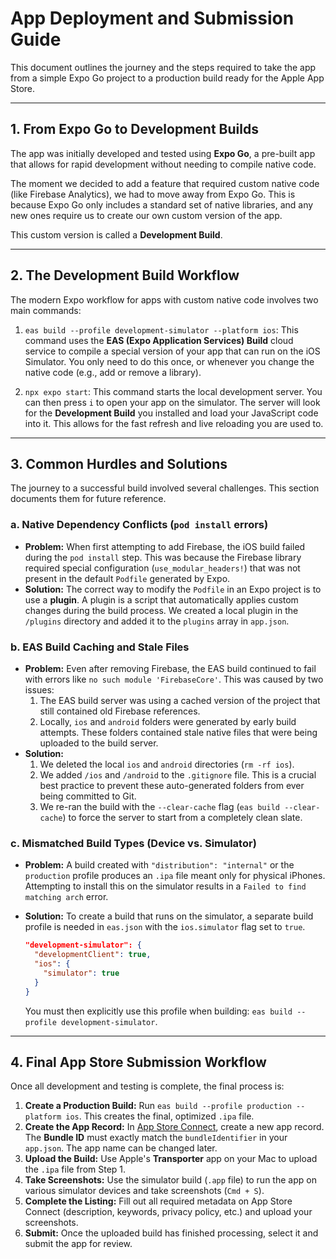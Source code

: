 # App Deployment and Submission Guide

This document outlines the journey and the steps required to take the app from a simple Expo Go project to a production build ready for the Apple App Store.

---

## 1. From Expo Go to Development Builds

The app was initially developed and tested using **Expo Go**, a pre-built app that allows for rapid development without needing to compile native code.

The moment we decided to add a feature that required custom native code (like Firebase Analytics), we had to move away from Expo Go. This is because Expo Go only includes a standard set of native libraries, and any new ones require us to create our own custom version of the app.

This custom version is called a **Development Build**.

---

## 2. The Development Build Workflow

The modern Expo workflow for apps with custom native code involves two main commands:

1.  `eas build --profile development-simulator --platform ios`: This command uses the **EAS (Expo Application Services) Build** cloud service to compile a special version of your app that can run on the iOS Simulator. You only need to do this once, or whenever you change the native code (e.g., add or remove a library).

2.  `npx expo start`: This command starts the local development server. You can then press `i` to open your app on the simulator. The server will look for the **Development Build** you installed and load your JavaScript code into it. This allows for the fast refresh and live reloading you are used to.

---

## 3. Common Hurdles and Solutions

The journey to a successful build involved several challenges. This section documents them for future reference.

### a. Native Dependency Conflicts (`pod install` errors)

*   **Problem:** When first attempting to add Firebase, the iOS build failed during the `pod install` step. This was because the Firebase library required special configuration (`use_modular_headers!`) that was not present in the default `Podfile` generated by Expo.
*   **Solution:** The correct way to modify the `Podfile` in an Expo project is to use a **plugin**. A plugin is a script that automatically applies custom changes during the build process. We created a local plugin in the `/plugins` directory and added it to the `plugins` array in `app.json`.

### b. EAS Build Caching and Stale Files

*   **Problem:** Even after removing Firebase, the EAS build continued to fail with errors like `no such module 'FirebaseCore'`. This was caused by two issues:
    1.  The EAS build server was using a cached version of the project that still contained old Firebase references.
    2.  Locally, `ios` and `android` folders were generated by early build attempts. These folders contained stale native files that were being uploaded to the build server.
*   **Solution:**
    1.  We deleted the local `ios` and `android` directories (`rm -rf ios`).
    2.  We added `/ios` and `/android` to the `.gitignore` file. This is a crucial best practice to prevent these auto-generated folders from ever being committed to Git.
    3.  We re-ran the build with the `--clear-cache` flag (`eas build --clear-cache`) to force the server to start from a completely clean slate.

### c. Mismatched Build Types (Device vs. Simulator)

*   **Problem:** A build created with `"distribution": "internal"` or the `production` profile produces an `.ipa` file meant only for physical iPhones. Attempting to install this on the simulator results in a `Failed to find matching arch` error.
*   **Solution:** To create a build that runs on the simulator, a separate build profile is needed in `eas.json` with the `ios.simulator` flag set to `true`.

    ```json
    "development-simulator": {
      "developmentClient": true,
      "ios": {
        "simulator": true
      }
    }
    ```
    You must then explicitly use this profile when building: `eas build --profile development-simulator`.

---

## 4. Final App Store Submission Workflow

Once all development and testing is complete, the final process is:

1.  **Create a Production Build:** Run `eas build --profile production --platform ios`. This creates the final, optimized `.ipa` file.
2.  **Create the App Record:** In [App Store Connect](https://appstoreconnect.apple.com/), create a new app record. The **Bundle ID** must exactly match the `bundleIdentifier` in your `app.json`. The app name can be changed later.
3.  **Upload the Build:** Use Apple's **Transporter** app on your Mac to upload the `.ipa` file from Step 1.
4.  **Take Screenshots:** Use the simulator build (`.app` file) to run the app on various simulator devices and take screenshots (`Cmd + S`).
5.  **Complete the Listing:** Fill out all required metadata on App Store Connect (description, keywords, privacy policy, etc.) and upload your screenshots.
6.  **Submit:** Once the uploaded build has finished processing, select it and submit the app for review. 